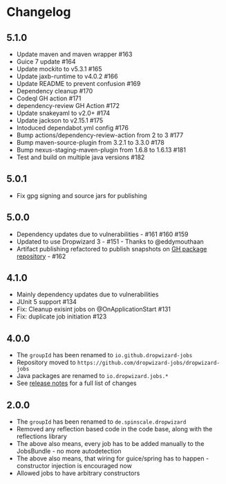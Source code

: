 # Changelog

## 5.1.0

* Update maven and maven wrapper #163
* Guice 7 update #164
* Update mockito to v5.3.1 #165
* Update jaxb-runtime to v4.0.2 #166
* Update README to prevent confusion #169
* Dependency cleanup #170
* Codeql GH action #171
* dependency-review GH Action #172
* Update snakeyaml to v2.0+ #174
* Update jackson to v2.15.1 #175
* Intoduced dependabot.yml config #176
* Bump actions/dependency-review-action from 2 to 3 #177
* Bump maven-source-plugin from 3.2.1 to 3.3.0 #178
* Bump nexus-staging-maven-plugin from 1.6.8 to 1.6.13 #181
* Test and build on multiple java versions #182

## 5.0.1

* Fix gpg signing and source jars for publishing


## 5.0.0

* Dependency updates due to vulnerabilities - #161 #160 #159 
* Updated to use Dropwizard 3 - #151 - Thanks to @eddymouthaan
* Artifact publishing refactored to publish snapshots on [GH package repository](https://github.com/orgs/dropwizard-jobs/packages?repo_name=dropwizard-jobs) - #162


## 4.1.0

* Mainly dependency updates due to vulnerabilities
* JUnit 5 support #134
* Fix: Cleanup exisint jobs on @OnApplicationStart #131
* Fix: duplicate job initiation #123


## 4.0.0

* The `groupId` has been renamed to `io.github.dropwizard-jobs`
* Repository moved to `https://github.com/dropwizard-jobs/dropwizard-jobs`
* Java packages are renamed to `io.dropwizard.jobs.*` 
* See [release notes](https://github.com/dropwizard-jobs/dropwizard-jobs/releases/tag/v4.1.0-RELEASE) for a full list of changes 

## 2.0.0

* The `groupId` has been renamed to `de.spinscale.dropwizard`
* Removed any reflection based code in the code base, along with the reflections library
* The above also means, every job has to be added manually to the JobsBundle - no more autodetection
* The above also means, that wiring for guice/spring has to happen - constructor injection is encouraged now
* Allowed jobs to have arbitrary constructors

